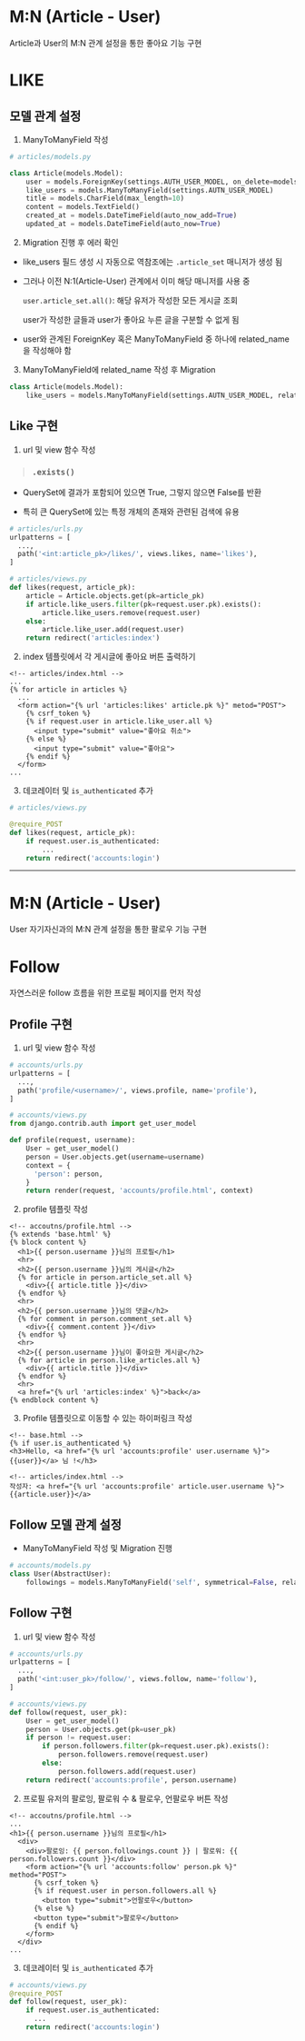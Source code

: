 # M:N (Article - User)

Article과 User의 M:N 관계 설정을 통한 좋아요 기능 구현

# LIKE

## 모델 관계 설정

1. ManyToManyField 작성

```python
# articles/models.py

class Article(models.Model):
    user = models.ForeignKey(settings.AUTH_USER_MODEL, on_delete=models.CASCADE)
    like_users = models.ManyToManyField(settings.AUTN_USER_MODEL)
    title = models.CharField(max_length=10)
    content = models.TextField()
    created_at = models.DateTimeField(auto_now_add=True)
    updated_at = models.DateTimeField(auto_now=True)
```

2. Migration 진행 후 에러 확인

  - like_users 필드 생성 시 자동으로 역참조에는 `.article_set` 매니저가 생성 됨

  - 그러나 이전 N:1(Article-User) 관계에서 이미 해당 매니저를 사용 중

    `user.article_set.all()`: 해당 유저가 작성한 모든 게시글 조회

    user가 작성한 글들과 user가 좋아요 누른 글을 구분할 수 없게 됨

  - user와 관계된 ForeignKey 혹은 ManyToManyField 중 하나에 related_name을 작성해야 함

3. ManyToManyField에 related_name 작성 후 Migration

```python
class Article(models.Model):
    like_users = models.ManyToManyField(settings.AUTN_USER_MODEL, related_name='like_articles')
```

## Like 구현

1. url 및 view 함수 작성

> ### `.exists()`

  - QuerySet에 결과가 포함되어 있으면 True, 그렇지 않으면 False를 반환

  - 특히 큰 QuerySet에 있는 특정 개체의 존재와 관련된 검색에 유용

```python
# articles/urls.py
urlpatterns = [
  ...,
  path('<int:article_pk>/likes/', views.likes, name='likes'),
]

# articles/views.py
def likes(request, article_pk):
    article = Article.objects.get(pk=article_pk)
    if article.like_users.filter(pk=request.user.pk).exists():
        article.like_users.remove(request.user)
    else:
        article.like_user.add(request.user)
    return redirect('articles:index')
```

2. index 템플릿에서 각 게시글에 좋아요 버튼 출력하기

```django
<!-- articles/index.html -->
...
{% for article in articles %}
  ...
  <form action="{% url 'articles:likes' article.pk %}" metod="POST">
    {% csrf_token %}
    {% if request.user in article.like_user.all %}
      <input type="submit" value="좋아요 취소">
    {% else %}
      <input type="submit" value="좋아요">
    {% endif %}
  </form>
...
```

3. 데코레이터 및 `is_authenticated` 추가

```python
# articles/views.py

@require_POST
def likes(request, article_pk):
    if request.user.is_authenticated:
        ...
    return redirect('accounts:login')
```

---

# M:N (Article - User)

User 자기자신과의 M:N 관계 설정을 통한 팔로우 기능 구현

# Follow

자연스러운 follow 흐름을 위한 프로필 페이지를 먼저 작성

## Profile 구현

1. url 및 view 함수 작성

```python
# accounts/urls.py
urlpatterns = [
  ...,
  path('profile/<username>/', views.profile, name='profile'),
]

# accounts/views.py
from django.contrib.auth import get_user_model

def profile(request, username):
    User = get_user_model()
    person = User.objects.get(username=username)
    context = {
      'person': person,
    }
    return render(request, 'accounts/profile.html', context)
```

2. profile 템플릿 작성

```django
<!-- accoutns/profile.html -->
{% extends 'base.html' %}
{% block content %}
  <h1>{{ person.username }}님의 프로필</h1>
  <hr>
  <h2>{{ person.username }}님의 게시글</h2>
  {% for article in person.article_set.all %}
    <div>{{ article.title }}</div>
  {% endfor %}
  <hr>
  <h2>{{ person.username }}님의 댓글</h2>
  {% for comment in person.comment_set.all %}
    <div>{{ comment.content }}</div>
  {% endfor %}
  <hr>
  <h2>{{ person.username }}님이 좋아요한 게시글</h2>
  {% for article in person.like_articles.all %}
    <div>{{ article.title }}</div>
  {% endfor %}
  <hr>
  <a href="{% url 'articles:index' %}">back</a>
{% endblock content %}
```

3. Profile 템플릿으로 이동할 수 있는 하이퍼링크 작성

```django
<!-- base.html -->
{% if user.is_authenticated %}
<h3>Hello, <a href="{% url 'accounts:profile' user.username %}">{{user}}</a> 님 !</h3>

<!-- articles/index.html -->
작성자: <a href="{% url 'accounts:profile' article.user.username %}">{{article.user}}</a>
```

## Follow 모델 관계 설정

- ManyToManyField 작성 및 Migration 진행

```python
# accounts/models.py
class User(AbstractUser):
    followings = models.ManyToManyField('self', symmetrical=False, related_name='follwers')
```

## Follow 구현

1. url 및 view 함수 작성

```python
# accounts/urls.py
urlpatterns = [
  ...,
  path('<int:user_pk>/follow/', views.follow, name='follow'),
]

# accounts/views.py
def follow(request, user_pk):
    User = get_user_model()
    person = User.objects.get(pk=user_pk)
    if person != request.user:
        if person.followers.filter(pk=request.user.pk).exists():
            person.followers.remove(request.user)
        else:
            person.followers.add(request.user)
    return redirect('accounts:profile', person.username)
```

2. 프로필 유저의 팔로잉, 팔로워 수 & 팔로우, 언팔로우 버튼 작성

```django
<!-- accoutns/profile.html -->
...
<h1>{{ person.username }}님의 프로필</h1>
  <div>
    <div>팔로잉: {{ person.followings.count }} | 팔로워: {{ person.followers.count }}</div>
    <form action="{% url 'accounts:follow' person.pk %}" method="POST">
      {% csrf_token %}
      {% if request.user in person.followers.all %}
        <button type="submit">언팔로우</button>
      {% else %}
      <button type="submit">팔로우</button>
      {% endif %}
    </form>
  </div>
...
```

3. 데코레이터 및 `is_authenticated` 추가

```python
# accounts/views.py
@require_POST
def follow(request, user_pk):
    if request.user.is_authenticated:
      ...
    return redirect('accounts:login')
```